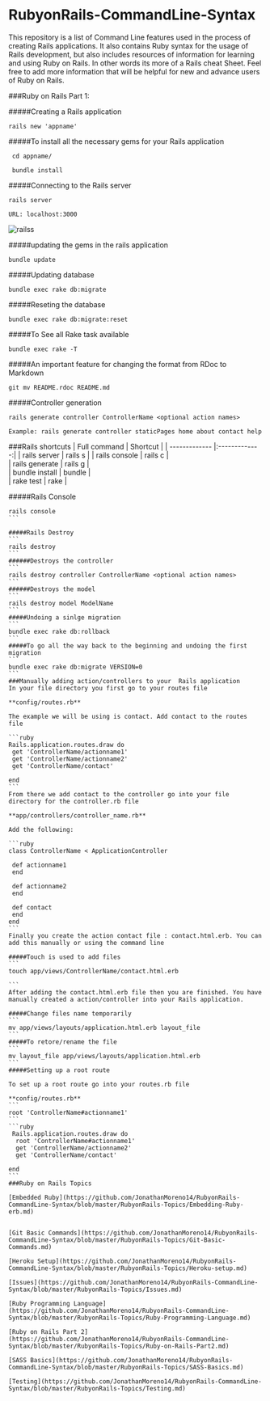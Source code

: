 # RubyonRails-CommandLine-Syntax
This repository is a list of Command Line features used in the process of creating Rails applications. It also contains Ruby syntax for the usage of Rails development, but also includes resources of information for learning and using Ruby on Rails. In other words its more of a Rails cheat Sheet. Feel free to add more information that will be helpful for new and advance users of Ruby on Rails.

###Ruby on Rails Part 1:


#####Creating a Rails application
```
rails new 'appname'
```
#####To install all the necessary gems for your Rails application
```
 cd appname/
 
 bundle install
```

#####Connecting to the Rails server
```
rails server

URL: localhost:3000

```

![railss](https://cloud.githubusercontent.com/assets/11635523/12693350/10e4f3dc-c6cd-11e5-88ae-df2524537a04.PNG)


#####updating the gems in the rails application
```
bundle update
```
#####Updating database
```
bundle exec rake db:migrate
```

#####Reseting the database
```
bundle exec rake db:migrate:reset
```

#####To See all Rake task available
```
bundle exec rake -T
```

#####An important feature for changing the format from RDoc to Markdown
```
git mv README.rdoc README.md
```
#####Controller generation
```
rails generate controller ControllerName <optional action names>

Example: rails generate controller staticPages home about contact help
```

###Rails shortcuts
| Full command        | Shortcut  | 
| ------------- |:-------------:| 
| rails server     | rails s | 
| rails console      | rails c |   
| rails generate | rails g |    
| bundle install | bundle |    
| rake test | rake  |    

#####Rails Console
 ````
 rails console
 ```

#####Rails Destroy
```
rails destroy
```
######Destroys the controller
```
rails destroy controller ControllerName <optional action names>
```
######Destroys the model
```
rails destroy model ModelName
```
#####Undoing a sinlge migration
```
bundle exec rake db:rollback
```
#####To go all the way back to the beginning and undoing the first migration
```
bundle exec rake db:migrate VERSION=0
```
###Manually adding action/controllers to your  Rails application
In your file directory you first go to your routes file

**config/routes.rb**

The example we will be using is contact. Add contact to the routes file

```ruby
Rails.application.routes.draw do
  get 'ControllerName/actionname1'
  get 'ControllerName/actionname2'
  get 'ControllerName/contact'
  
end
```
From there we add contact to the controller go into your file directory for the controller.rb file

**app/controllers/controller_name.rb**

Add the following:

```ruby
class ControllerName < ApplicationController

  def actionname1
  end

  def actionname2
  end

  def contact
  end
end
```
Finally you create the action contact file : contact.html.erb. You can add this manually or using the command line

#####Touch is used to add files 
```
touch app/views/ControllerName/contact.html.erb

```
After adding the contact.html.erb file then you are finished. You have manually created a action/controller into your Rails application.

#####Change files name temporarily
 ```
 mv app/views/layouts/application.html.erb layout_file 
```
#####To retore/rename the file
 ```
 mv layout_file app/views/layouts/application.html.erb 
```
#####Setting up a root route

To set up a root route go into your routes.rb file

**config/routes.rb**
 ```
root 'ControllerName#actionname1'
```
 ```ruby
  Rails.application.routes.draw do
   root 'ControllerName#actionname1'
   get 'ControllerName/actionname2'
   get 'ControllerName/contact'
   
 end
```
###Ruby on Rails Topics

[Embedded Ruby](https://github.com/JonathanMoreno14/RubyonRails-CommandLine-Syntax/blob/master/RubyonRails-Topics/Embedding-Ruby-erb.md)


[Git Basic Commands](https://github.com/JonathanMoreno14/RubyonRails-CommandLine-Syntax/blob/master/RubyonRails-Topics/Git-Basic-Commands.md)

[Heroku Setup](https://github.com/JonathanMoreno14/RubyonRails-CommandLine-Syntax/blob/master/RubyonRails-Topics/Heroku-setup.md)

[Issues](https://github.com/JonathanMoreno14/RubyonRails-CommandLine-Syntax/blob/master/RubyonRails-Topics/Issues.md)

[Ruby Programming Language](https://github.com/JonathanMoreno14/RubyonRails-CommandLine-Syntax/blob/master/RubyonRails-Topics/Ruby-Programming-Language.md)

[Ruby on Rails Part 2](https://github.com/JonathanMoreno14/RubyonRails-CommandLine-Syntax/blob/master/RubyonRails-Topics/Ruby-on-Rails-Part2.md)

[SASS Basics](https://github.com/JonathanMoreno14/RubyonRails-CommandLine-Syntax/blob/master/RubyonRails-Topics/SASS-Basics.md)

[Testing](https://github.com/JonathanMoreno14/RubyonRails-CommandLine-Syntax/blob/master/RubyonRails-Topics/Testing.md)


